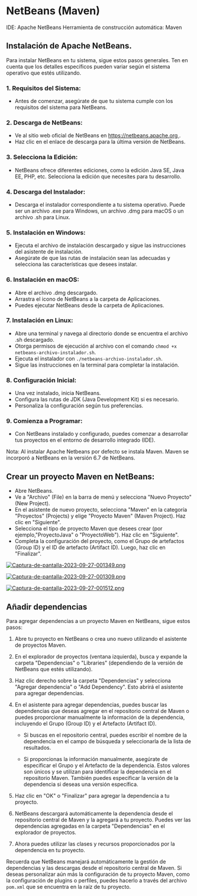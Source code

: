 # NetBeans (Maven)

IDE: Apache NetBeans
Herramienta de construcción automática: Maven


## Instalación de Apache NetBeans.

Para instalar NetBeans en tu sistema, sigue estos pasos generales. Ten en cuenta que los detalles específicos pueden variar según el sistema operativo que estés utilizando.

### 1. Requisitos del Sistema:
   - Antes de comenzar, asegúrate de que tu sistema cumple con los requisitos del sistema para NetBeans.

### 2. Descarga de NetBeans:
   - Ve al sitio web oficial de NetBeans en [https://netbeans.apache.org ](https://netbeans.apache.org ).
   - Haz clic en el enlace de descarga para la última versión de NetBeans.

### 3. Selecciona la Edición:
   - NetBeans ofrece diferentes ediciones, como la edición Java SE, Java EE, PHP, etc. Selecciona la edición que necesites para tu desarrollo.

### 4. Descarga del Instalador:
   - Descarga el instalador correspondiente a tu sistema operativo. Puede ser un archivo .exe para Windows, un archivo .dmg para macOS o un archivo .sh para Linux.

### 5. Instalación en Windows:
   - Ejecuta el archivo de instalación descargado y sigue las instrucciones del asistente de instalación.
   - Asegúrate de que las rutas de instalación sean las adecuadas y selecciona las características que desees instalar.

### 6. Instalación en macOS:
   - Abre el archivo .dmg descargado.
   - Arrastra el icono de NetBeans a la carpeta de Aplicaciones.
   - Puedes ejecutar NetBeans desde la carpeta de Aplicaciones.

### 7. Instalación en Linux:
   - Abre una terminal y navega al directorio donde se encuentra el archivo .sh descargado.
   - Otorga permisos de ejecución al archivo con el comando `chmod +x netbeans-archivo-instalador.sh`.
   - Ejecuta el instalador con `./netbeans-archivo-instalador.sh`.
   - Sigue las instrucciones en la terminal para completar la instalación.

### 8. Configuración Inicial:
   - Una vez instalado, inicia NetBeans.
   - Configura las rutas de JDK (Java Development Kit) si es necesario.
   - Personaliza la configuración según tus preferencias.

### 9. Comienza a Programar:
   - Con NetBeans instalado y configurado, puedes comenzar a desarrollar tus proyectos en el entorno de desarrollo integrado (IDE).

Nota: 
Al instalar Apache Netbeans por defecto se instala Maven.
Maven se incorporó a NetBeans en la versión 6.7 de NetBeans. 

## Crear un proyecto Maven en NetBeans:

- Abre NetBeans.
- Ve a "Archivo" (File) en la barra de menú y selecciona "Nuevo Proyecto" (New Project).
- En el asistente de nuevo proyecto, selecciona "Maven" en la categoría "Proyectos" (Projects) y elige "Proyecto Maven" (Maven Project). Haz clic en "Siguiente".
- Selecciona el tipo de proyecto Maven que desees crear (por ejemplo,"ProyectoJava" o "ProyectoWeb"). Haz clic en "Siguiente".
- Completa la configuración del proyecto, como el Grupo de artefactos (Group ID) y el ID de artefacto (Artifact ID). Luego, haz clic en "Finalizar".

[![Captura-de-pantalla-2023-09-27-001349.png](https://i.postimg.cc/HLXKyCKH/Captura-de-pantalla-2023-09-27-001349.png)](https://postimg.cc/676zkFt1)

[![Captura-de-pantalla-2023-09-27-001309.png](https://i.postimg.cc/NfVgcmrn/Captura-de-pantalla-2023-09-27-001309.png)](https://postimg.cc/TpV8jy0j)

[![Captura-de-pantalla-2023-09-27-001512.png](https://i.postimg.cc/262DXZD2/Captura-de-pantalla-2023-09-27-001512.png)](https://postimg.cc/1nn2844q)


## Añadir dependencias

Para agregar dependencias a un proyecto Maven en NetBeans, sigue estos pasos:

1. Abre tu proyecto en NetBeans o crea uno nuevo utilizando el asistente de proyectos Maven.

2. En el explorador de proyectos (ventana izquierda), busca y expande la carpeta "Dependencias" o "Libraries" (dependiendo de la versión de NetBeans que estés utilizando).

3. Haz clic derecho sobre la carpeta "Dependencias" y selecciona "Agregar dependencia" o "Add Dependency". Esto abrirá el asistente para agregar dependencias.

4. En el asistente para agregar dependencias, puedes buscar las dependencias que deseas agregar en el repositorio central de Maven o puedes proporcionar manualmente la información de la dependencia, incluyendo el Grupo (Group ID) y el Artefacto (Artifact ID).

   - Si buscas en el repositorio central, puedes escribir el nombre de la dependencia en el campo de búsqueda y seleccionarla de la lista de resultados.

   - Si proporcionas la información manualmente, asegúrate de especificar el Grupo y el Artefacto de la dependencia. Estos valores son únicos y se utilizan para identificar la dependencia en el repositorio Maven. También puedes especificar la versión de la dependencia si deseas una versión específica.

5. Haz clic en "OK" o "Finalizar" para agregar la dependencia a tu proyecto.

6. NetBeans descargará automáticamente la dependencia desde el repositorio central de Maven y la agregará a tu proyecto. Puedes ver las dependencias agregadas en la carpeta "Dependencias" en el explorador de proyectos.

7. Ahora puedes utilizar las clases y recursos proporcionados por la dependencia en tu proyecto.

Recuerda que NetBeans manejará automáticamente la gestión de dependencias y las descargas desde el repositorio central de Maven. Si deseas personalizar aún más la configuración de tu proyecto Maven, como la configuración de plugins o perfiles, puedes hacerlo a través del archivo `pom.xml` que se encuentra en la raíz de tu proyecto.


